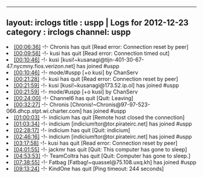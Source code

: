 
---
layout: irclogs
title : uspp | Logs for 2012-12-23
category : irclogs
channel: uspp
---
<li class="logitem"><a href="#00:06:36" name="00:06:36" class="time">[00:06:36]</a> -!- <span class="quit">Chronis</span> has quit [Read error: Connection reset by peer] </li>
<li class="logitem"><a href="#00:09:56" name="00:09:56" class="time">[00:09:56]</a> -!- <span class="quit">kusi</span> has quit [Read error: Connection timed out] </li>
<li class="logitem"><a href="#00:10:46" name="00:10:46" class="time">[00:10:46]</a> -!- <span class="join">kusi</span> [kusi!~kusanagi@tijn-401-30-67-47.nycmny.fios.verizon.net] has joined #uspp </li>
<li class="logitem"><a href="#00:10:46" name="00:10:46" class="time">[00:10:46]</a> -!- mode/<span class="mode">#uspp</span> [+o kusi] by ChanServ </li>
<li class="logitem"><a href="#00:21:28" name="00:21:28" class="time">[00:21:28]</a> -!- <span class="quit">kusi</span> has quit [Read error: Connection reset by peer] </li>
<li class="logitem"><a href="#00:21:59" name="00:21:59" class="time">[00:21:59]</a> -!- <span class="join">kusi</span> [kusi!~kusanagi@173.52.ip.ol] has joined #uspp </li>
<li class="logitem"><a href="#00:21:59" name="00:21:59" class="time">[00:21:59]</a> -!- mode/<span class="mode">#uspp</span> [+o kusi] by ChanServ </li>
<li class="logitem"><a href="#00:24:00" name="00:24:00" class="time">[00:24:00]</a> -!- <span class="quit">Channel6</span> has quit [Quit: Leaving] </li>
<li class="logitem"><a href="#00:32:27" name="00:32:27" class="time">[00:32:27]</a> -!- <span class="join">Chronis</span> [Chronis!~Chronis@97-97-523-066.dhcp.stpt.wi.charter.com] has joined #uspp </li>
<li class="logitem"><a href="#01:00:03" name="01:00:03" class="time">[01:00:03]</a> -!- <span class="quit">indicium</span> has quit [Remote host closed the connection] </li>
<li class="logitem"><a href="#01:03:34" name="01:03:34" class="time">[01:03:34]</a> -!- <span class="join">indicium</span> [indicium!tor@tor.pirateirc.net] has joined #uspp </li>
<li class="logitem"><a href="#02:28:17" name="02:28:17" class="time">[02:28:17]</a> -!- <span class="quit">indicium</span> has quit [Quit: indicium] </li>
<li class="logitem"><a href="#02:46:16" name="02:46:16" class="time">[02:46:16]</a> -!- <span class="join">indicium</span> [indicium!tor@tor.pirateirc.net] has joined #uspp </li>
<li class="logitem"><a href="#03:17:58" name="03:17:58" class="time">[03:17:58]</a> -!- <span class="quit">kusi</span> has quit [Read error: Connection reset by peer] </li>
<li class="logitem"><a href="#04:01:55" name="04:01:55" class="time">[04:01:55]</a> -!- <span class="quit">jackmr</span> has quit [Quit: This computer has gone to sleep] </li>
<li class="logitem"><a href="#04:53:53" name="04:53:53" class="time">[04:53:53]</a> -!- <span class="quit">TeamColtra</span> has quit [Quit: Computer has gone to sleep.] </li>
<li class="logitem"><a href="#07:38:55" name="07:38:55" class="time">[07:38:55]</a> -!- <span class="join">Fatbag</span> [Fatbag!~quassel@75.108.uxq.kh] has joined #uspp </li>
<li class="logitem"><a href="#09:13:24" name="09:13:24" class="time">[09:13:24]</a> -!- <span class="quit">KindOne</span> has quit [Ping timeout: 244 seconds] </li>


